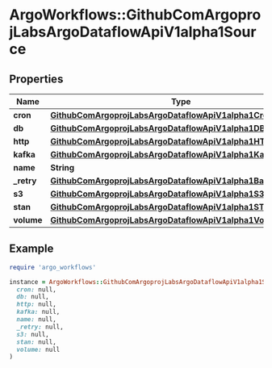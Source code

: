 # ArgoWorkflows::GithubComArgoprojLabsArgoDataflowApiV1alpha1Source

## Properties

| Name | Type | Description | Notes |
| ---- | ---- | ----------- | ----- |
| **cron** | [**GithubComArgoprojLabsArgoDataflowApiV1alpha1Cron**](GithubComArgoprojLabsArgoDataflowApiV1alpha1Cron.md) |  | [optional] |
| **db** | [**GithubComArgoprojLabsArgoDataflowApiV1alpha1DBSource**](GithubComArgoprojLabsArgoDataflowApiV1alpha1DBSource.md) |  | [optional] |
| **http** | [**GithubComArgoprojLabsArgoDataflowApiV1alpha1HTTPSource**](GithubComArgoprojLabsArgoDataflowApiV1alpha1HTTPSource.md) |  | [optional] |
| **kafka** | [**GithubComArgoprojLabsArgoDataflowApiV1alpha1KafkaSource**](GithubComArgoprojLabsArgoDataflowApiV1alpha1KafkaSource.md) |  | [optional] |
| **name** | **String** |  | [optional] |
| **_retry** | [**GithubComArgoprojLabsArgoDataflowApiV1alpha1Backoff**](GithubComArgoprojLabsArgoDataflowApiV1alpha1Backoff.md) |  | [optional] |
| **s3** | [**GithubComArgoprojLabsArgoDataflowApiV1alpha1S3Source**](GithubComArgoprojLabsArgoDataflowApiV1alpha1S3Source.md) |  | [optional] |
| **stan** | [**GithubComArgoprojLabsArgoDataflowApiV1alpha1STAN**](GithubComArgoprojLabsArgoDataflowApiV1alpha1STAN.md) |  | [optional] |
| **volume** | [**GithubComArgoprojLabsArgoDataflowApiV1alpha1VolumeSource**](GithubComArgoprojLabsArgoDataflowApiV1alpha1VolumeSource.md) |  | [optional] |

## Example

```ruby
require 'argo_workflows'

instance = ArgoWorkflows::GithubComArgoprojLabsArgoDataflowApiV1alpha1Source.new(
  cron: null,
  db: null,
  http: null,
  kafka: null,
  name: null,
  _retry: null,
  s3: null,
  stan: null,
  volume: null
)
```

